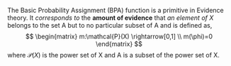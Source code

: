 The Basic Probability Assignment (BPA) function is a primitive in Evidence theory. It *corresponds to* the **amount of evidence** that *an element of X* belongs to the set A but to no particular subset of A and is defined as,
$$
\begin{matrix}
m:\mathcal{P}(X) \rightarrow[0,1] \\
m(\phi)=0
\end{matrix}
$$
where $\mathcal{P}(X)$ is the power set of X and A is a subset of the power set of X.